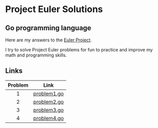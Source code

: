 # Project Euler Solutions
## Go programming language

Here are my answers to the [Euler Project](https://projecteuler.net/).

I try to solve Project Euler problems for fun to practice and improve my math and programming skills.

## Links

| Problem | Link |
|:-------:|:---------------------------------------------------------------:|
| 1 | [problem1.go](https://github.com/Belekkk/Projet-Euler/blob/master/problem1.go) |
| 2 | [problem2.go](https://github.com/Belekkk/Projet-Euler/blob/master/problem2.go) |
| 3 | [problem3.go](https://github.com/Belekkk/Projet-Euler/blob/master/problem3.go) |
| 4 | [problem4.go](https://github.com/Belekkk/Projet-Euler/blob/master/problem4.go) |
